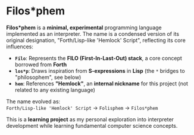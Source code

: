 # Filos*phem

**Filos*phem** is a **minimal, experimental** programming language implemented as an interpreter. The name is a condensed version of its original designation, "Forth/Lisp-like 'Hemlock' Script", reflecting its core influences:

*   **`Filo`**: Represents the **FILO (First-In-Last-Out) stack**, a core concept borrowed from **Forth**
*   **`los*p`**: Draws inspiration from **S-expressions** in **Lisp** (the `*` bridges to "philosophem", see below)
*   **`hem`**: References **"Hemlock"**, an **internal nickname** for this project (not related to any existing language)

The name evolved as:  
`Forth/Lisp-like 'Hemlock' Script` -> `Folisphem` -> `Filos*phem`

This is a **learning project** as my personal exploration into interpreter development while learning fundamental computer science concepts.
